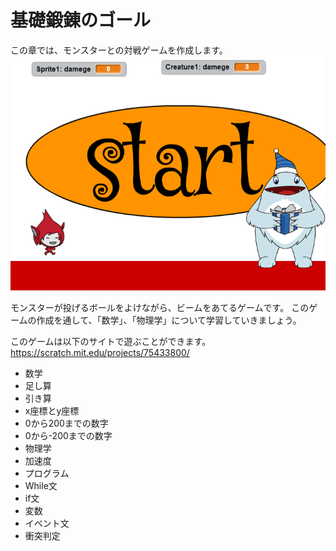 # 基礎鍛錬のゴール

この章では、モンスターとの対戦ゲームを作成します。
![](base001.png)

モンスターが投げるボールをよけながら、ビームをあてるゲームです。
このゲームの作成を通して、「数学」、「物理学」について学習していきましょう。

このゲームは以下のサイトで遊ぶことができます。
https://scratch.mit.edu/projects/75433800/


* 数学
 * 足し算
 * 引き算
 * x座標とy座標
 * 0から200までの数字
 * 0から-200までの数字
* 物理学
 * 加速度
* プログラム
 * While文
 * if文
 * 変数
 * イベント文
 * 衝突判定

